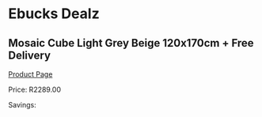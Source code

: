 
# Ebucks Dealz
## Mosaic Cube Light Grey Beige 120x170cm + Free Delivery
[Product Page](https://www.ebucks.com/web/shop/productSelected.do?prodId=1210589140&catId=1209942441)

Price: R2289.00

Savings: 


	